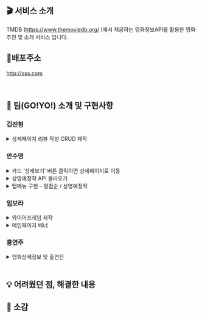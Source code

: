 ## 🎬 서비스 소개

TMDB (https://www.themoviedb.org/ )에서 제공하는 영화정보API를 활용한 영화추천 및 소개 서비스 입니다.

## 🔗배포주소

http://sss.com

<br>

## 🙌 팀(GO!YO!) 소개 및 구현사항

### 김진형

<details>
<summary>상세페이지 리뷰 작성 CRUD 제작</summary>
- *Write here!*<br>
- *Write here!*
</details>

### 안수영

<details>
<summary>카드 ‘상세보기’ 버튼 클릭하면 상세페이지로 이동</summary>
- 상세보기 버튼 만들기(movie.js / upcomMov.js 파일 innerHTML 내용으로 넣음)<br>
- 영화카드에 마우스 가져가면 '상세보기' 버튼 나타남(index.css 파일에서 hover기능)
- '상세보기' 버튼 클릭하면 상세페이지로 새창을 열지 않고 현재 페이지에서 이동(영화 id값 innerHTML에 입력)
    참고링크 <https://stickode.tistory.com/182>
</details>
<details>
<summary>상영예정작 API 불러오기</summary>
- upcomMov.js 파일에 상영예정작 API 불러와 카드 1개 내용 만들기<br>
- index.js 파일에서 카드 20개 로드
</details>
<details>
<summary>탭메뉴 구현 - 평점순 / 상영예정작</summary>
- 각 탭 클릭하면 해당 영화차트만 보여줌(index.js에서 구현)<br>
    참고링크 <https://abcdqbbq.tistory.com/88>
</details>

### 임보라

<details>
<summary>와이어프레임 제작</summary>
- *Write here!*<br>
- *Write here!*
</details>
<details>
<summary>메인페이지 배너</summary>
- *Write here!*<br>
- *Write here!*
</details>

### 홍연주

<details>
<summary>영화상세정보 및 출연진</summary>
 - *Write here!*<br>
 - *Write here!*
</details>

<br>

## 💡 어려웠던 점, 해결한 내용

## 🎤 소감

